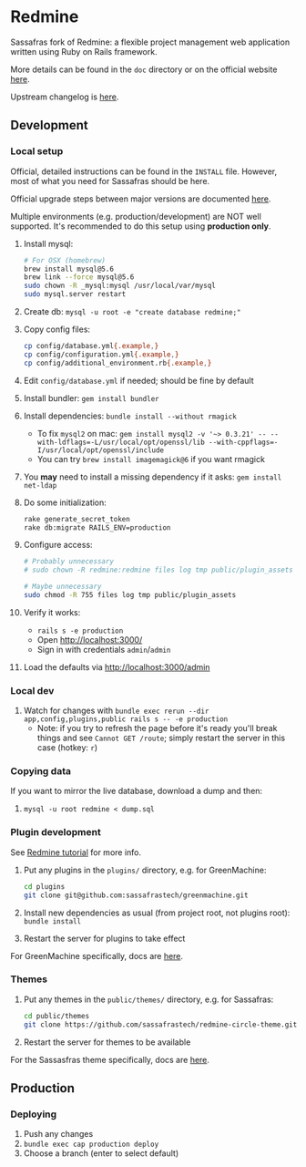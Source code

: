 # Redmine

Sassafras fork of Redmine: a flexible project management web application written using Ruby on Rails framework.

More details can be found in the `doc` directory or on the official website [here](http://www.redmine.org).

Upstream changelog is [here](http://www.redmine.org/projects/redmine/wiki/changelog).

## Development

### Local setup

Official, detailed instructions can be found in the `INSTALL` file. However, most of what you need for Sassafras should be here.

Official upgrade steps between major versions are documented [here](https://www.redmine.org/projects/redmine/wiki/RedmineUpgrade).

Multiple environments (e.g. production/development) are NOT well supported. It's recommended to do this setup using **production only**.

1. Install mysql:

    ```bash
    # For OSX (homebrew)
    brew install mysql@5.6
    brew link --force mysql@5.6
    sudo chown -R _mysql:mysql /usr/local/var/mysql
    sudo mysql.server restart
    ```

1. Create db: `mysql -u root -e "create database redmine;"`

1. Copy config files:

    ```bash
    cp config/database.yml{.example,}
    cp config/configuration.yml{.example,}
    cp config/additional_environment.rb{.example,}
    ```

1. Edit `config/database.yml` if needed; should be fine by default

1. Install bundler: `gem install bundler`

1. Install dependencies: `bundle install --without rmagick`

    - To fix `mysql2` on mac: `gem install mysql2 -v '~> 0.3.21' -- --with-ldflags=-L/usr/local/opt/openssl/lib --with-cppflags=-I/usr/local/opt/openssl/include`
    - You can try `brew install imagemagick@6` if you want rmagick

1. You **may** need to install a missing dependency if it asks: `gem install net-ldap`

1. Do some initialization:

    ```bash
    rake generate_secret_token
    rake db:migrate RAILS_ENV=production
    ```

1. Configure access:

    ```bash
    # Probably unnecessary
    # sudo chown -R redmine:redmine files log tmp public/plugin_assets

    # Maybe unnecessary
    sudo chmod -R 755 files log tmp public/plugin_assets
    ```

1. Verify it works:

    - `rails s -e production`
    - Open <http://localhost:3000/>
    - Sign in with credentials `admin`/`admin`

1. Load the defaults via <http://localhost:3000/admin>

### Local dev

1. Watch for changes with `bundle exec rerun --dir app,config,plugins,public rails s -- -e production`
    - Note: if you try to refresh the page before it's ready you'll break things and see `Cannot GET /route`; simply restart the server in this case (hotkey: `r`)

### Copying data

If you want to mirror the live database, download a dump and then:

1. `mysql -u root redmine < dump.sql`

### Plugin development

See [Redmine tutorial](http://www.redmine.org/projects/redmine/wiki/Plugin_Tutorial) for more info.

1. Put any plugins in the `plugins/` directory, e.g. for GreenMachine:

    ```bash
    cd plugins
    git clone git@github.com:sassafrastech/greenmachine.git
    ```

1. Install new dependencies as usual (from project root, not plugins root): `bundle install`

1. Restart the server for plugins to take effect

For GreenMachine specifically, docs are [here](https://github.com/sassafrastech/greenmachine).

### Themes

1. Put any themes in the `public/themes/` directory, e.g. for Sassafras:

    ```bash
    cd public/themes
    git clone https://github.com/sassafrastech/redmine-circle-theme.git sassafras
    ```

1. Restart the server for themes to be available

For the Sassasfras theme specifically, docs are [here](https://github.com/sassafrastech/redmine-circle-theme).

## Production

### Deploying

1. Push any changes
1. `bundle exec cap production deploy`
1. Choose a branch (enter to select default)
